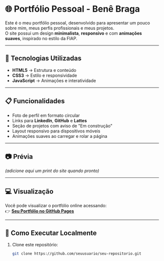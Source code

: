 # 🌐 Portfólio Pessoal - Benê Braga

Este é o meu portfólio pessoal, desenvolvido para apresentar um pouco sobre mim, meus perfis profissionais e meus projetos.  
O site possui um design **minimalista**, **responsivo** e com **animações suaves**, inspirado no estilo da FIAP.

---

## 🚀 Tecnologias Utilizadas
- **HTML5** → Estrutura e conteúdo
- **CSS3** → Estilo e responsividade
- **JavaScript** → Animações e interatividade

---

## 📋 Funcionalidades
- Foto de perfil em formato circular
- Links para **LinkedIn**, **GitHub** e **Lattes**
- Seção de projetos com aviso de "Em construção"
- Layout responsivo para dispositivos móveis
- Animações suaves ao carregar e rolar a página

---

## 📷 Prévia
*(adicione aqui um print do site quando pronto)*

---

## 💻 Visualização
Você pode visualizar o portfólio online acessando:  
👉 [**Seu Portfólio no GitHub Pages**](https://seuusuario.github.io/seu-repositorio)

---

## 📂 Como Executar Localmente
1. Clone este repositório:
   ```bash
   git clone https://github.com/seuusuario/seu-repositorio.git
